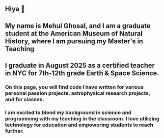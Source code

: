 ## Hiya 👋

## My name is Mehul Ghosal, and I am a graduate student at the American Museum of Natural History, where I am pursuing my Master's in Teaching
## I graduate in August 2025 as a certified teacher in NYC for 7th-12th grade Earth & Space Science. 

### On this page, you will find code I have written for various personal passion projects, astrophysical research projects, and for classes. 
### I am excited to blend my background in science and programming with my teaching in the classroom. I love utilizing technology for education and empowering students to reach further. 

<!--
**mehulghosal/mehulghosal** is a ✨ _special_ ✨ repository because its `README.md` (this file) appears on your GitHub profile.

Here are some ideas to get you started:

- 🔭 I’m currently working on ...
- 🌱 I’m currently learning ...
- 👯 I’m looking to collaborate on ...
- 🤔 I’m looking for help with ...
- 💬 Ask me about ...
- 📫 How to reach me: ...
- 😄 Pronouns: ...
- ⚡ Fun fact: ...
-->
